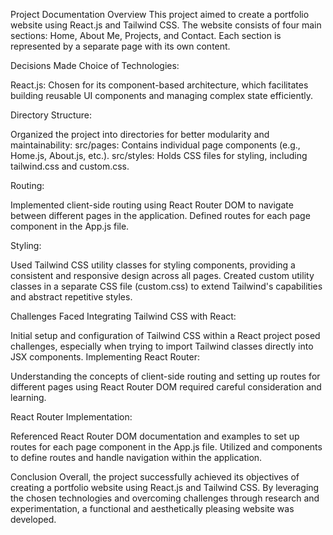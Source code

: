Project Documentation
Overview
This project aimed to create a portfolio website using React.js and Tailwind CSS. The website consists of four main sections: Home, About Me, Projects, and Contact. Each section is represented by a separate page with its own content.

Decisions Made
Choice of Technologies:

React.js: Chosen for its component-based architecture, which facilitates building reusable UI components and managing complex state efficiently.


Directory Structure:

Organized the project into directories for better modularity and maintainability:
src/pages: Contains individual page components (e.g., Home.js, About.js, etc.).
src/styles: Holds CSS files for styling, including tailwind.css and custom.css.


Routing:

Implemented client-side routing using React Router DOM to navigate between different pages in the application.
Defined routes for each page component in the App.js file.


Styling:

Used Tailwind CSS utility classes for styling components, providing a consistent and responsive design across all pages.
Created custom utility classes in a separate CSS file (custom.css) to extend Tailwind's capabilities and abstract repetitive styles.


Challenges Faced
Integrating Tailwind CSS with React:

Initial setup and configuration of Tailwind CSS within a React project posed challenges, especially when trying to import Tailwind classes directly into JSX components.
Implementing React Router:

Understanding the concepts of client-side routing and setting up routes for different pages using React Router DOM required careful consideration and learning.


React Router Implementation:

Referenced React Router DOM documentation and examples to set up routes for each page component in the App.js file.
Utilized <Route> and <Switch> components to define routes and handle navigation within the application.


Conclusion
Overall, the project successfully achieved its objectives of creating a portfolio website using React.js and Tailwind CSS. By leveraging the chosen technologies and overcoming challenges through research and experimentation, a functional and aesthetically pleasing website was developed.